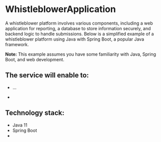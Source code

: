 # WhistleblowerApplication
A whistleblower platform involves various components, including a web application for reporting, a database to store information securely, and backend logic to handle submissions. Below is a simplified example of a whistleblower platform using Java with Spring Boot, a popular Java framework.

**Note:** This example assumes you have some familiarity with Java, Spring Boot, and web development.

The service will enable to:
----------------
- ...

- 
**Technology stack:**
---------------- 
* Java 11
* Spring Boot
* 
